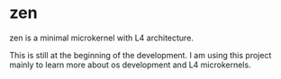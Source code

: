 # zen

zen is a minimal microkernel with L4 architecture.

This is still at the beginning of the development.
I am using this project mainly to learn more about os development and L4 microkernels.
